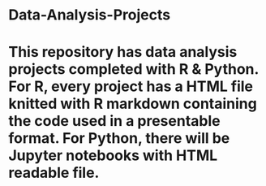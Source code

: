 # Data-Analysis-Projects
# This repository has data analysis projects completed with R & Python. For R, every project has a HTML file knitted with R markdown containing the code used in a presentable format. For Python, there will be Jupyter notebooks with HTML readable file.
